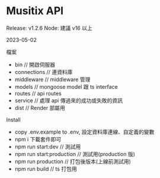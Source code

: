 # Musitix API
Release: v1.2.6
Node: 建議 v16 以上

2023-05-02

檔案
- bin // 開啟伺服器
- connections // 連資料庫
- middleware // middleware 管理
- models // mongoose model 跟 ts interface
- routes // api routes
- service // 處理 api 傳過來的成功或失敗的資訊
- dist // Render 部屬用
  
Install
- copy .env.example to .env, 設定資料庫連線、自定義的變數
- npm i 下載套件即可
- npm run start:dev // 測試用
- npm run start:production // 測試用(production 版)
- npm run production // 打包後版本(上線前測試用)
- npm run build // ts 打包用